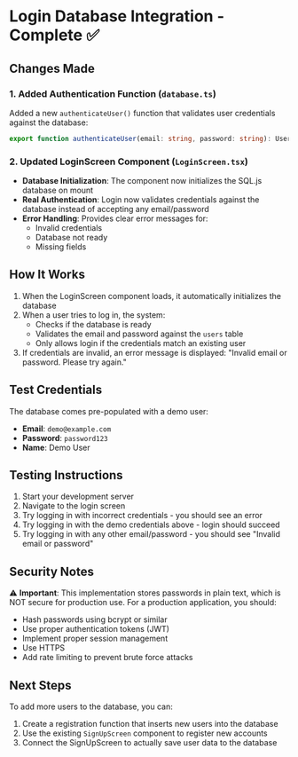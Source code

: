 # Login Database Integration - Complete ✅

## Changes Made

### 1. Added Authentication Function (`database.ts`)
Added a new `authenticateUser()` function that validates user credentials against the database:
```typescript
export function authenticateUser(email: string, password: string): User | null
```

### 2. Updated LoginScreen Component (`LoginScreen.tsx`)
- **Database Initialization**: The component now initializes the SQL.js database on mount
- **Real Authentication**: Login now validates credentials against the database instead of accepting any email/password
- **Error Handling**: Provides clear error messages for:
  - Invalid credentials
  - Database not ready
  - Missing fields

## How It Works

1. When the LoginScreen component loads, it automatically initializes the database
2. When a user tries to log in, the system:
   - Checks if the database is ready
   - Validates the email and password against the `users` table
   - Only allows login if the credentials match an existing user
3. If credentials are invalid, an error message is displayed: "Invalid email or password. Please try again."

## Test Credentials

The database comes pre-populated with a demo user:
- **Email**: `demo@example.com`
- **Password**: `password123`
- **Name**: Demo User

## Testing Instructions

1. Start your development server
2. Navigate to the login screen
3. Try logging in with incorrect credentials - you should see an error
4. Try logging in with the demo credentials above - login should succeed
5. Try logging in with any other email/password - you should see "Invalid email or password"

## Security Notes

⚠️ **Important**: This implementation stores passwords in plain text, which is NOT secure for production use. For a production application, you should:
- Hash passwords using bcrypt or similar
- Use proper authentication tokens (JWT)
- Implement proper session management
- Use HTTPS
- Add rate limiting to prevent brute force attacks

## Next Steps

To add more users to the database, you can:
1. Create a registration function that inserts new users into the database
2. Use the existing `SignUpScreen` component to register new accounts
3. Connect the SignUpScreen to actually save user data to the database
